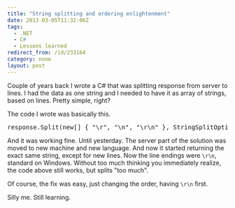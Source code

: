 ```yaml
---
title: "String splitting and ordering enlightenment"
date: 2013-03-05T11:32:06Z
tags:
  - .NET
  - C#
  - Lessons learned
redirect_from: /id/233164
category: none
layout: post
---
```

Couple of years back I wrote a C# that was splitting response from server to lines. I had the data as one string and I needed to have it as array of strings, based on lines. Pretty simple, right?

<!-- excerpt -->

The code I wrote was basically this.

<pre class="brush:csharp">
response.Split(new[] { "\r", "\n", "\r\n" }, StringSplitOptions.None);
</pre>

And it was working fine. Until yesterday. The server part of the solution was moved to new machine and new language. And now it started returning the exact same string, except for new lines. Now the line endings were `\r\n`, standard on Windows. Without too much thinking you immediately realize, the code above still works, but splits "too much".

Of course, the fix was easy, just changing the order, having `\r\n` first.

Silly me. Still learning.